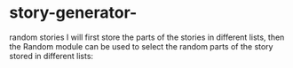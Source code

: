 # story-generator-
random stories 
 I will first store the parts of the stories in different lists, then the Random module can be used to select the random parts of the story stored in different lists:
